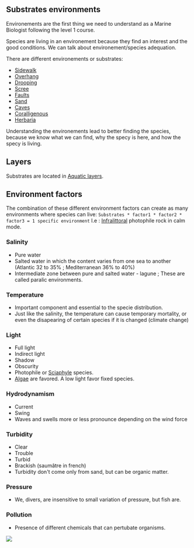 ## Substrates environments
Environements are the first thing we need to understand as a Marine Biologist following the level 1 course. 

Species are living in an environement because they find an interest and the good conditions. We can talk about environement/species adequation. 

There are different environements or substrates: 
- [Sidewalk](Sidewalk.md)
- [Overhang](Overhang.md)
- [Drooping](Drooping.md)
- [Scree](Scree.md)
- [Faults](Faults.md)
- [Sand](Sand.md)
- [Caves](Caves.md)
- [Coralligenous](Coralligenous.md)
- [Herbaria](Herbaria.md)

Understanding the environements lead to better finding the species, because we know what we can find, why the specy is here, and how the specy is living.

## Layers
Substrates are located in [Aquatic layers](Aquatic%20layers.md). 

## Environment factors
The combination of these different environment factors can create as many environments where species can live: 
`Substrates * factor1 * factor2 * factor3 = 1 specific environment`
I.e : [Infralittoral](Infralittoral.md) photophile rock in calm mode. 

### Salinity
- Pure water
- Salted water in which the content varies from one sea to another (Atlantic 32 to 35% ; Mediterranean 36% to 40%)
- Intermediate zone between pure and salted water - lagune ; These are called paralic environments. 

### Temperature
- Important component and essential to the specie distribution.
- Just like the salinity, the temperature can cause temporary mortality, or even the disapearing of certain species if it is changed (climate change) 

### Light
- Full light
- Indirect light
- Shadow
- Obscurity
- Photophile or [Sciaphyle](Sciaphyle.md) species.
- [Algae](Algae.md) are favored. A low light favor fixed species.

### Hydrodynamism
- Current
- Swing
- Waves and swells more or less pronounce depending on the wind force
### Turbidity
- Clear 
- Trouble
- Turbid
- Brackish (saumâtre in french)
- Turbidity don't come only from sand, but can be organic matter. 

### Pressure
- We, divers, are insensitive to small variation of pressure, but fish are. 

### Pollution
- Presence of different chemicals that can pertubate organisms. 

![](Screenshot%202022-01-04%20at%2021.41.57.png)

